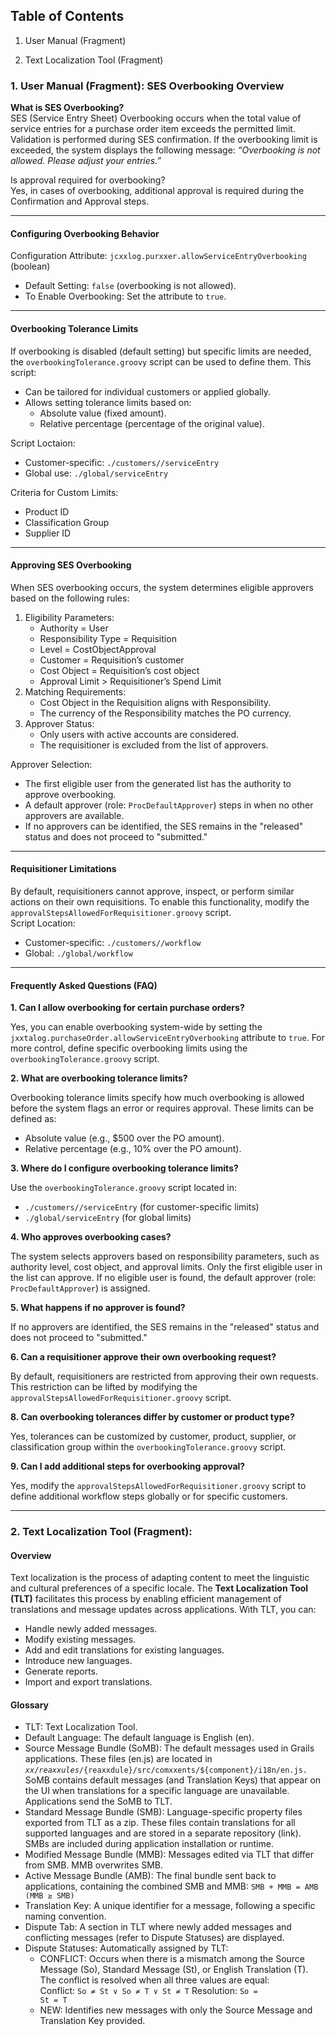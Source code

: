 ## Table of Contents 
1. User Manual (Fragment) 

2. Text Localization Tool (Fragment)

### 1. User Manual (Fragment): SES Overbooking Overview
**What is SES Overbooking?**  
SES (Service Entry Sheet) Overbooking occurs when the total value of service entries for a purchase order item exceeds the permitted limit. Validation is performed during SES confirmation. If the overbooking limit is exceeded, the system displays the following message:
*“Overbooking is not allowed. Please adjust your entries.”*

Is approval required for overbooking?  
Yes, in cases of overbooking, additional approval is required during the Confirmation and Approval steps.

---
#### Configuring Overbooking Behavior
Configuration Attribute:
<code>jcxxlog.purxxer.allowServiceEntryOverbooking</code> (boolean)

- Default Setting: <code>false</code> (overbooking is not allowed).
- To Enable Overbooking: Set the attribute to <code>true</code>.  

---
#### Overbooking Tolerance Limits  
If overbooking is disabled (default setting) but specific limits are needed, the <code>overbookingTolerance.groovy</code> script can be used to define them. This script:

- Can be tailored for individual customers or applied globally.
- Allows setting tolerance limits based on:  
  - Absolute value (fixed amount).
  - Relative percentage (percentage of the original value).  

Script Loctaion:

- Customer-specific: <code>./customers/<customerID>/serviceEntry</code>  
- Global use: <code>./global/serviceEntry</code>  

Criteria for Custom Limits:

- Product ID
- Classification Group
- Supplier ID

---
#### Approving SES Overbooking
When SES overbooking occurs, the system determines eligible approvers based on the following rules:

1. Eligibility Parameters:
   - Authority = User
   - Responsibility Type = Requisition
   - Level = CostObjectApproval
   - Customer = Requisition’s customer
   - Cost Object = Requisition’s cost object
   - Approval Limit > Requisitioner’s Spend Limit
2. Matching Requirements:
   - Cost Object in the Requisition aligns with Responsibility.
   - The currency of the Responsibility matches the PO currency.
3. Approver Status:
   - Only users with active accounts are considered.
   - The requisitioner is excluded from the list of approvers.  

Approver Selection:

- The first eligible user from the generated list has the authority to approve overbooking.
- A default approver (role: <code>ProcDefaultApprover</code>) steps in when no other approvers are available.
- If no approvers can be identified, the SES remains in the "released" status and does not proceed to "submitted."  

---
#### Requisitioner Limitations
By default, requisitioners cannot approve, inspect, or perform similar actions on their own requisitions. To enable this functionality, modify the <code>approvalStepsAllowedForRequisitioner.groovy</code> script.  
Script Location:
- Customer-specific: <code>./customers/<customerID>/workflow</code>
- Global: <code>./global/workflow</code>
---
#### Frequently Asked Questions (FAQ)
**1. Can I allow overbooking for certain purchase orders?**

Yes, you can enable overbooking system-wide by setting the <code>jxxtalog.purchaseOrder.allowServiceEntryOverbooking</code> attribute to <code>true</code>. For more control, define specific overbooking limits using the <code>overbookingTolerance.groovy</code> script. 

**2. What are overbooking tolerance limits?**  

Overbooking tolerance limits specify how much overbooking is allowed before the system flags an error or requires approval. These limits can be defined as:
- Absolute value (e.g., $500 over the PO amount).
- Relative percentage (e.g., 10% over the PO amount).  

**3. Where do I configure overbooking tolerance limits?**  

Use the <code>overbookingTolerance.groovy</code> script located in:
- <code>./customers/<customerID>/serviceEntry</code> (for customer-specific limits)
- <code>./global/serviceEntry</code> (for global limits)   

**4. Who approves overbooking cases?**  

The system selects approvers based on responsibility parameters, such as authority level, cost object, and approval limits. Only the first eligible user in the list can approve. If no eligible user is found, the default approver (role: <code>ProcDefaultApprover</code>) is assigned.  

**5. What happens if no approver is found?**  

If no approvers are identified, the SES remains in the "released" status and does not proceed to "submitted."  

**6. Can a requisitioner approve their own overbooking request?**  

By default, requisitioners are restricted from approving their own requests. This restriction can be lifted by modifying the <code>approvalStepsAllowedForRequisitioner.groovy</code> script.   

**8. Can overbooking tolerances differ by customer or product type?**  

Yes, tolerances can be customized by customer, product, supplier, or classification group within the <code>overbookingTolerance.groovy</code> script.    

**9. Can I add additional steps for overbooking approval?**  

Yes, modify the <code>approvalStepsAllowedForRequisitioner.groovy</code> script to define additional workflow steps globally or for specific customers.

---

### 2. Text Localization Tool (Fragment):

#### Overview

Text localization is the process of adapting content to meet the linguistic and cultural preferences of a specific locale. The **Text Localization Tool (TLT)** facilitates this process by enabling efficient management of translations and message updates across applications. With TLT, you can:

- Handle newly added messages.
- Modify existing messages.
- Add and edit translations for existing languages.
- Introduce new languages.
- Generate reports.
- Import and export translations.

#### Glossary

- TLT: Text Localization Tool.
- Default Language: The default language is English (en).
- Source Message Bundle (SoMB): The default messages used in Grails applications. These files (en.js) are located in <code>${xx}/reaxxules/${reaxxdule}/src/comxxents/${component}/i18n/en.js.</code> SoMB contains default messages (and Translation Keys) that appear on the UI when translations for a specific language are unavailable. Applications send the SoMB to TLT.
- Standard Message Bundle (SMB): Language-specific property files exported from TLT as a zip. These files contain translations for all supported languages and are stored in a separate repository (link). SMBs are included during application installation or runtime.
- Modified Message Bundle (MMB): Messages edited via TLT that differ from SMB. MMB overwrites SMB.
- Active Message Bundle (AMB): The final bundle sent back to applications, containing the combined SMB and MMB:
<code>SMB + MMB = AMB (MMB ≥ SMB)</code>
- Translation Key: A unique identifier for a message, following a specific naming convention.
- Dispute Tab: A section in TLT where newly added messages and conflicting messages (refer to Dispute Statuses) are displayed.
- Dispute Statuses: Automatically assigned by TLT:  
  - CONFLICT: Occurs when there is a mismatch among the Source Message (So), Standard Message (St), or English Translation (T). The conflict is resolved when all three values are equal:  
Conflict: <code>So ≠ St ∨ So ≠ T ∨ St ≠ T</code>
Resolution: <code>So = St = T</code>
  - NEW: Identifies new messages with only the Source Message and Translation Key provided.











